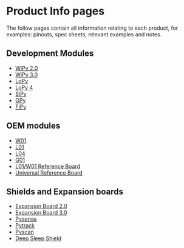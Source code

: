 # Product Info pages

The follow pages contain all information relating to each product, for examples:
pinouts, spec sheets, relevant examples and notes.

## Development Modules

  - [WiPy 2.0](development/wipy2.md)
  - [WiPy 3.0](development/wipy3.md)
  - [LoPy](development/lopy.md)
  - [LoPy 4](development/lopy4.md)
  - [SiPy](development/sipy.md)
  - [GPy](development/gpy.md)
  - [FiPy](development/fipy.md)

## OEM modules

  - [W01](oem/w01.md)
  - [L01](oem/l01.md)
  - [L04](oem/l04.md)
  - [G01](oem/g01.md)
  - [L01/W01 Reference Board](oem/l01_reference.md)
  - [Universal Reference Board](oem/universal_reference.md)

## Shields and Expansion boards

  - [Expansion Board 2.0](boards/expansion2.md)
  - [Expansion Board 3.0](boards/expansion3.md)
  - [Pysense](boards/pysense.md)
  - [Pytrack](boards/pytrack.md)
  - [Pyscan](boards/pyscan.md)
  - [Deep Sleep Shield](boards/deepsleep.md)
